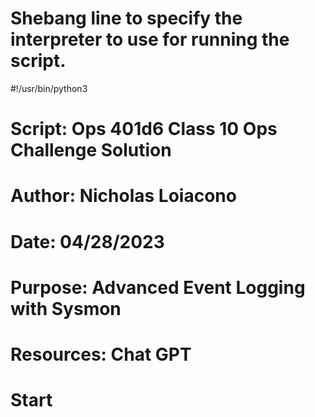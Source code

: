 # Shebang line to specify the interpreter to use for running the script.
#!/usr/bin/python3

# Script: Ops 401d6 Class 10 Ops Challenge Solution
# Author: Nicholas Loiacono
# Date: 04/28/2023
# Purpose: Advanced Event Logging with Sysmon
# Resources: Chat GPT


# Start
